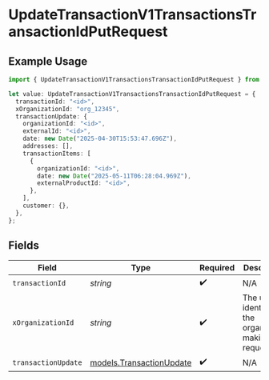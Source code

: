# UpdateTransactionV1TransactionsTransactionIdPutRequest

## Example Usage

```typescript
import { UpdateTransactionV1TransactionsTransactionIdPutRequest } from "@kintsugi-tax/tax-platform-sdk/models/operations";

let value: UpdateTransactionV1TransactionsTransactionIdPutRequest = {
  transactionId: "<id>",
  xOrganizationId: "org_12345",
  transactionUpdate: {
    organizationId: "<id>",
    externalId: "<id>",
    date: new Date("2025-04-30T15:53:47.696Z"),
    addresses: [],
    transactionItems: [
      {
        organizationId: "<id>",
        date: new Date("2025-05-11T06:28:04.969Z"),
        externalProductId: "<id>",
      },
    ],
    customer: {},
  },
};
```

## Fields

| Field                                                         | Type                                                          | Required                                                      | Description                                                   | Example                                                       |
| ------------------------------------------------------------- | ------------------------------------------------------------- | ------------------------------------------------------------- | ------------------------------------------------------------- | ------------------------------------------------------------- |
| `transactionId`                                               | *string*                                                      | :heavy_check_mark:                                            | N/A                                                           |                                                               |
| `xOrganizationId`                                             | *string*                                                      | :heavy_check_mark:                                            | The unique identifier for the organization making the request | org_12345                                                     |
| `transactionUpdate`                                           | [models.TransactionUpdate](../../models/transactionupdate.md) | :heavy_check_mark:                                            | N/A                                                           |                                                               |